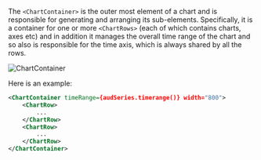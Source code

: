 
The `<ChartContainer>` is the outer most element of a chart and is responsible for generating and arranging its sub-elements. Specifically, it is a container for one or more `<ChartRows>` (each of which contains charts, axes etc) and in addition it manages the overall time range of the chart and so also is responsible for the time axis, which is always shared by all the rows.

![ChartContainer](https://raw.githubusercontent.com/esnet/react-timeseries-charts/master/docs/chartcontainer.png "ChartContainer")

Here is an example:

```xml
<ChartContainer timeRange={audSeries.timerange()} width="800">
    <ChartRow>
        ...
    </ChartRow>
    <ChartRow>
        ...
    </ChartRow>
</ChartContainer>
```

